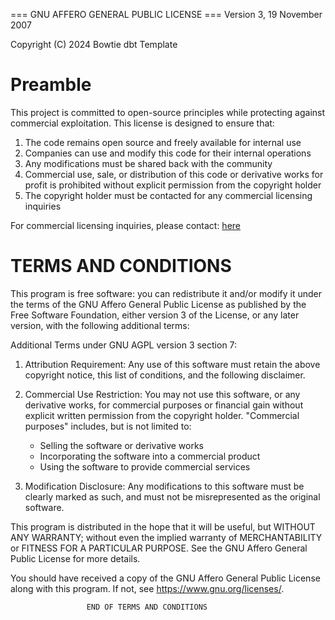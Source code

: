 ===                   GNU AFFERO GENERAL PUBLIC LICENSE
===                       Version 3, 19 November 2007

Copyright (C) 2024 Bowtie dbt Template

# Preamble

This project is committed to open-source principles while protecting
against commercial exploitation. This license is designed to ensure that:

1. The code remains open source and freely available for internal use
2. Companies can use and modify this code for their internal operations
3. Any modifications must be shared back with the community
4. Commercial use, sale, or distribution of this code or derivative works
   for profit is prohibited without explicit permission from the copyright holder
5. The copyright holder must be contacted for any commercial licensing inquiries

For commercial licensing inquiries, please contact: [here](https://www.linkedin.com/in/victordecoster/)

# TERMS AND CONDITIONS

This program is free software: you can redistribute it and/or modify
it under the terms of the GNU Affero General Public License as published by
the Free Software Foundation, either version 3 of the License, or any later version, with the following additional terms:

Additional Terms under GNU AGPL version 3 section 7:

1. Attribution Requirement:
   Any use of this software must retain the above copyright notice,
   this list of conditions, and the following disclaimer.

2. Commercial Use Restriction:
   You may not use this software, or any derivative works, for commercial
   purposes or financial gain without explicit written permission from
   the copyright holder. "Commercial purposes" includes, but is not limited
   to:
   - Selling the software or derivative works
   - Incorporating the software into a commercial product
   - Using the software to provide commercial services

3. Modification Disclosure:
   Any modifications to this software must be clearly marked as such,
   and must not be misrepresented as the original software.

This program is distributed in the hope that it will be useful,
but WITHOUT ANY WARRANTY; without even the implied warranty of
MERCHANTABILITY or FITNESS FOR A PARTICULAR PURPOSE. See the
GNU Affero General Public License for more details.

You should have received a copy of the GNU Affero General Public License
along with this program. If not, see <https://www.gnu.org/licenses/>.

                     END OF TERMS AND CONDITIONS